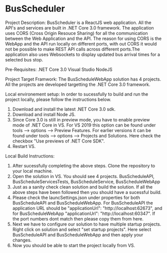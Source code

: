 # BusScheduler
Project Description: BusScheduler is a ReactJS web application. All the API's and services are built in .NET Core 3.0 framework.
The application uses CORS (Cross Origin Resouce Sharing) for all the communication between the Web Application and the API. The reason 
for using CORS is the WebApp and the API run locally on different ports, with out CORS it would not be possible to make REST API calls 
across different ports.The application also uses Websockets to display updated bus arrival times for a selected bus stop. 

Pre-Requisites:
  .NET Core 3.0
  Visual Studio 
  NodeJS
  
Project Target Framwork: The BusScheduleWebApp solution has 4 projects. All the projects are developed targetting the 
.NET Core 3.0 framework. 

Local environement setup: 
  In order to sucessfully to build and run the project locally, please follow the instructions below.
  1. Download and install the latest .NET Core 3.0 sdk.
  2. Download and install Node JS.
  3. Since Core 3.0 is still in preview mode, you have to enable preview mode of .NET Core in VS. For VS 2019 this option can be 
    found under tools --> options --> Preview Features. For earlier versions it can be found under tools --> options --> Projects and         Solutions. Here check the checkbox "Use previews of .NET Core SDK". 
  4. Restart VS.
    
Local Build Instructions: 
  1. After sucessfully completing the above steps. Clone the repository to your local machine.
  2. Open the solution in VS. You should see 4 projects. BusScheduleAPI, BusScheduleServicesTests, BusScheduleService, BusScheduleWebApp
  3. Just as a sanity check clean solution and build the solution. If all the above steps have been followed then you should have a 
    sucessful build.
  4. Please check the launcSettings.json under properties for both BusScheduleAPI and BusScheduleWebApp. For BusScheduleAPI the       application
    URL should be "applicationUrl": "http://localhost:62673", and for BusScheduleWebApp "applicationUrl": "http://localhost:60347". If the port
    numbers dont match then please copy them from here.
  5. Next we have to configure our solution to have multiple startup projects. Right click on solution and select "set startup projects". 
      Here select BusScheduleAPI and BusScheduleWebApp and then apply your changes.
  6. Now you should be able to start the project locally from VS.
    

